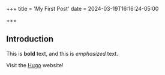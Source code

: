 +++
title = 'My First Post'
date = 2024-03-19T16:16:24-05:00

+++
## Introduction


This is **bold** text, and this is *emphasized* text.


Visit the [Hugo](https://gohugo.io) website!